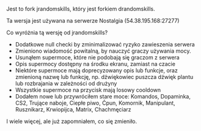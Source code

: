 Jest to fork jrandomskills, który jest forkiem drandomskills.

Ta wersja jest używana na serwerze Nostalgia (54.38.195.168:27277)

Co wyróżnia tą wersję od jrandomskills?
- Dodatkowe null checki by zminimalizować ryzyko zawieszenia serwera
- Zmieniono wiadomość powitalną, by nauczyć graczy używania mocy.
- Usunąłem supermoce, które nie podobają się graczom z serwera
- Opis supermocy dostępny na środku ekranu, zamiast na czacie
- Niektóre supermoce mają doprecyzowany opis lub funkcje, oraz zmienioną nazwę lub funkcję, np. dźwiękowiec puszcza dźwięk plantu lub rozbrajania w zależności od drużyny
- Wszystkie supermoce na przycisk mają losowy cooldown
- Dodałem nowe lub przywróciłem stare moce: Komandos, Dopaminka, CS2, Trujące naboje, Ciepłe piwo, Ćpun, Komornik, Manipulant, Rusznikarz, Krwiopijca, Matrix, Chachmęciarz

I wiele więcej, ale już zapomniałem, co się zmieniło.
